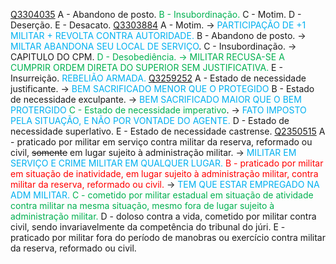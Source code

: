 [Q3304035](https://www.qconcursos.com/questoes-militares/questoes/a93ad577-1b)
A - Abandono de posto.
<span style="color:rgb(0, 176, 80)">B - Insubordinação.</span>
C - Motim.
D - Deserção.
E - Desacato.
[Q3303884](https://www.qconcursos.com/questoes-militares/questoes/c8ce0cea-1b)
A - Motim. -> <span style="color:rgb(0, 176, 240)">PARTICIPAÇÃO DE +1 MILITAR + REVOLTA CONTRA AUTORIDADE.</span>
B - Abandono de posto. -> <span style="color:rgb(0, 176, 240)">MILTAR ABANDONA SEU LOCAL DE SERVIÇO</span>.
C - Insubordinação. -> CAPITULO DO CPM.
<span style="color:rgb(0, 176, 80)">D - Desobediência. -> MILITAR RECUSA-SE A CUMPRIR ORDEM DIRETA DO SUPERIOR SEM JUSTIFICATIVA.</span>
E - Insurreição. <span style="color:rgb(0, 176, 240)">REBELIÃO ARMADA.</span> 
[Q3259252](https://www.qconcursos.com/questoes-militares/questoes/86665334-09)
A - Estado de necessidade justificante. -> <span style="color:rgb(0, 176, 240)">BEM SACRIFICADO MENOR QUE O PROTEGIDO</span>
B - Estado de necessidade exculpante. -><span style="color:rgb(0, 176, 240)"> BEM SACRIFICADO MAIOR QUE O BEM PROTERGIDO</span>
<span style="color:rgb(0, 176, 80)">C - Estado de necessidade imperativo</span>.  -> <span style="color:rgb(0, 176, 240)">FATO IMPOSTO PELA SITUAÇÃO, E NÃO POR VONTADE DO AGENTE.</span>
D - Estado de necessidade superlativo. 
E - Estado de necessidade castrense.
[Q2350515](https://www.qconcursos.com/questoes-militares/questoes/34b8a29d-b9)
A - praticado por militar em serviço contra militar da reserva, reformado ou civil, ~~somente~~ em lugar sujeito à administração militar.  -><span style="color:rgb(0, 176, 240)"> MILITAR EM SERVIÇO E CRIME MILITAR EM QUALQUER LUGAR. </span>
<span style="color:rgb(255, 0, 0)">B - praticado por militar em situação de inatividade, em lugar sujeito à administração militar, contra militar da reserva, reformado ou civil. </span>-> <span style="color:rgb(0, 176, 240)">TEM QUE ESTAR EMPREGADO NA ADM MILITAR.</span>
<span style="color:rgb(0, 176, 80)">C - cometido por militar estadual em situação de atividade contra militar na mesma situação, mesmo fora de lugar sujeito à administração militar. </span>
D - doloso contra a vida, cometido por militar contra civil, sendo invariavelmente da competência do tribunal do júri. 
E - praticado por militar fora do período de manobras ou exercício contra militar da reserva, reformado ou civil.  